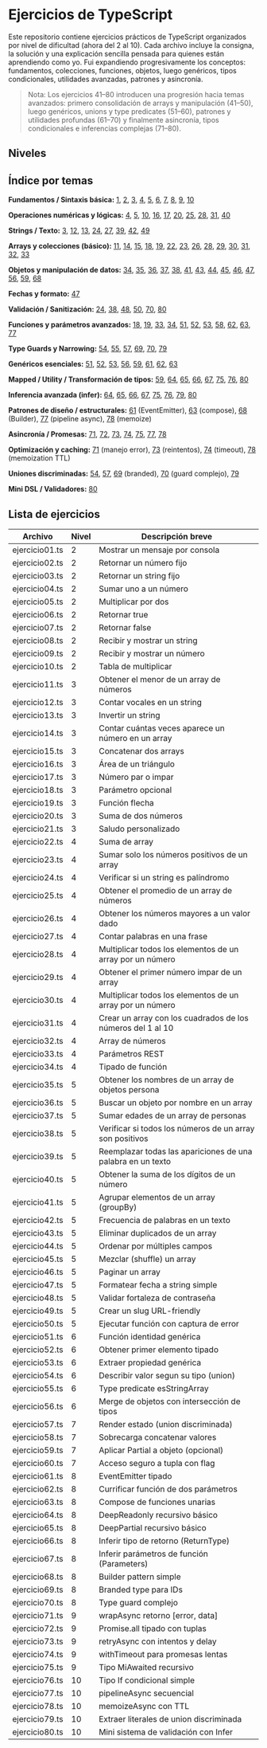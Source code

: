 # Ejercicios de TypeScript

Este repositorio contiene ejercicios prácticos de TypeScript organizados por nivel de dificultad (ahora del 2 al 10). Cada archivo incluye la consigna, la solución y una explicación sencilla pensada para quienes están aprendiendo como yo. Fui expandiendo progresivamente los conceptos: fundamentos, colecciones, funciones, objetos, luego genéricos, tipos condicionales, utilidades avanzadas, patrones y asincronía.

> Nota: Los ejercicios 41–80 introducen una progresión hacia temas avanzados: primero consolidación de arrays y manipulación (41–50), luego genéricos, unions y type predicates (51–60), patrones y utilidades profundas (61–70) y finalmente asincronía, tipos condicionales e inferencias complejas (71–80).

## Niveles
## Índice por temas

**Fundamentos / Sintaxis básica:** [1](ejercicios/ejercicio01.ts), [2](ejercicios/ejercicio02.ts), [3](ejercicios/ejercicio03.ts), [4](ejercicios/ejercicio04.ts), [5](ejercicios/ejercicio05.ts), [6](ejercicios/ejercicio06.ts), [7](ejercicios/ejercicio07.ts), [8](ejercicios/ejercicio08.ts), [9](ejercicios/ejercicio09.ts), [10](ejercicios/ejercicio10.ts)

**Operaciones numéricas y lógicas:** [4](ejercicios/ejercicio04.ts), [5](ejercicios/ejercicio05.ts), [10](ejercicios/ejercicio10.ts), [16](ejercicios/ejercicio16.ts), [17](ejercicios/ejercicio17.ts), [20](ejercicios/ejercicio20.ts), [25](ejercicios/ejercicio25.ts), [28](ejercicios/ejercicio28.ts), [31](ejercicios/ejercicio31.ts), [40](ejercicios/ejercicio40.ts)

**Strings / Texto:** [3](ejercicios/ejercicio03.ts), [12](ejercicios/ejercicio12.ts), [13](ejercicios/ejercicio13.ts), [24](ejercicios/ejercicio24.ts), [27](ejercicios/ejercicio27.ts), [39](ejercicios/ejercicio39.ts), [42](ejercicios/ejercicio42.ts), [49](ejercicios/ejercicio49.ts)

**Arrays y colecciones (básico):** [11](ejercicios/ejercicio11.ts), [14](ejercicios/ejercicio14.ts), [15](ejercicios/ejercicio15.ts), [18](ejercicios/ejercicio18.ts), [19](ejercicios/ejercicio19.ts), [22](ejercicios/ejercicio22.ts), [23](ejercicios/ejercicio23.ts), [26](ejercicios/ejercicio26.ts), [28](ejercicios/ejercicio28.ts), [29](ejercicios/ejercicio29.ts), [30](ejercicios/ejercicio30.ts), [31](ejercicios/ejercicio31.ts), [32](ejercicios/ejercicio32.ts), [33](ejercicios/ejercicio33.ts)

**Objetos y manipulación de datos:** [34](ejercicios/ejercicio34.ts), [35](ejercicios/ejercicio35.ts), [36](ejercicios/ejercicio36.ts), [37](ejercicios/ejercicio37.ts), [38](ejercicios/ejercicio38.ts), [41](ejercicios/ejercicio41.ts), [43](ejercicios/ejercicio43.ts), [44](ejercicios/ejercicio44.ts), [45](ejercicios/ejercicio45.ts), [46](ejercicios/ejercicio46.ts), [47](ejercicios/ejercicio47.ts), [56](ejercicios/ejercicio56.ts), [59](ejercicios/ejercicio59.ts), [68](ejercicios/ejercicio68.ts)

**Fechas y formato:** [47](ejercicios/ejercicio47.ts)

**Validación / Sanitización:** [24](ejercicios/ejercicio24.ts), [38](ejercicios/ejercicio38.ts), [48](ejercicios/ejercicio48.ts), [50](ejercicios/ejercicio50.ts), [70](ejercicios/ejercicio70.ts), [80](ejercicios/ejercicio80.ts)

**Funciones y parámetros avanzados:** [18](ejercicios/ejercicio18.ts), [19](ejercicios/ejercicio19.ts), [33](ejercicios/ejercicio33.ts), [34](ejercicios/ejercicio34.ts), [51](ejercicios/ejercicio51.ts), [52](ejercicios/ejercicio52.ts), [53](ejercicios/ejercicio53.ts), [58](ejercicios/ejercicio58.ts), [62](ejercicios/ejercicio62.ts), [63](ejercicios/ejercicio63.ts), [77](ejercicios/ejercicio77.ts)

**Type Guards y Narrowing:** [54](ejercicios/ejercicio54.ts), [55](ejercicios/ejercicio55.ts), [57](ejercicios/ejercicio57.ts), [69](ejercicios/ejercicio69.ts), [70](ejercicios/ejercicio70.ts), [79](ejercicios/ejercicio79.ts)

**Genéricos esenciales:** [51](ejercicios/ejercicio51.ts), [52](ejercicios/ejercicio52.ts), [53](ejercicios/ejercicio53.ts), [56](ejercicios/ejercicio56.ts), [59](ejercicios/ejercicio59.ts), [61](ejercicios/ejercicio61.ts), [62](ejercicios/ejercicio62.ts), [63](ejercicios/ejercicio63.ts)

**Mapped / Utility / Transformación de tipos:** [59](ejercicios/ejercicio59.ts), [64](ejercicios/ejercicio64.ts), [65](ejercicios/ejercicio65.ts), [66](ejercicios/ejercicio66.ts), [67](ejercicios/ejercicio67.ts), [75](ejercicios/ejercicio75.ts), [76](ejercicios/ejercicio76.ts), [80](ejercicios/ejercicio80.ts)

**Inferencia avanzada (infer):** [64](ejercicios/ejercicio64.ts), [65](ejercicios/ejercicio65.ts), [66](ejercicios/ejercicio66.ts), [67](ejercicios/ejercicio67.ts), [75](ejercicios/ejercicio75.ts), [76](ejercicios/ejercicio76.ts), [79](ejercicios/ejercicio79.ts), [80](ejercicios/ejercicio80.ts)

**Patrones de diseño / estructurales:** [61](ejercicios/ejercicio61.ts) (EventEmitter), [63](ejercicios/ejercicio63.ts) (compose), [68](ejercicios/ejercicio68.ts) (Builder), [77](ejercicios/ejercicio77.ts) (pipeline async), [78](ejercicios/ejercicio78.ts) (memoize)

**Asincronía / Promesas:** [71](ejercicios/ejercicio71.ts), [72](ejercicios/ejercicio72.ts), [73](ejercicios/ejercicio73.ts), [74](ejercicios/ejercicio74.ts), [75](ejercicios/ejercicio75.ts), [77](ejercicios/ejercicio77.ts), [78](ejercicios/ejercicio78.ts)

**Optimización y caching:** [71](ejercicios/ejercicio71.ts) (manejo error), [73](ejercicios/ejercicio73.ts) (reintentos), [74](ejercicios/ejercicio74.ts) (timeout), [78](ejercicios/ejercicio78.ts) (memoization TTL)

**Uniones discriminadas:** [54](ejercicios/ejercicio54.ts), [57](ejercicios/ejercicio57.ts), [69](ejercicios/ejercicio69.ts) (branded), [70](ejercicios/ejercicio70.ts) (guard complejo), [79](ejercicios/ejercicio79.ts)

**Mini DSL / Validadores:** [80](ejercicios/ejercicio80.ts)

## Lista de ejercicios

| Archivo         | Nivel | Descripción breve                                 |
|-----------------|-------|--------------------------------------------------|
| ejercicio01.ts  | 2     | Mostrar un mensaje por consola                   |
| ejercicio02.ts  | 2     | Retornar un número fijo                          |
| ejercicio03.ts  | 2     | Retornar un string fijo                          |
| ejercicio04.ts  | 2     | Sumar uno a un número                            |
| ejercicio05.ts  | 2     | Multiplicar por dos                              |
| ejercicio06.ts  | 2     | Retornar true                                    |
| ejercicio07.ts  | 2     | Retornar false                                   |
| ejercicio08.ts  | 2     | Recibir y mostrar un string                      |
| ejercicio09.ts  | 2     | Recibir y mostrar un número                      |
| ejercicio10.ts  | 2     | Tabla de multiplicar                             |
| ejercicio11.ts  | 3     | Obtener el menor de un array de números          |
| ejercicio12.ts  | 3     | Contar vocales en un string                      |
| ejercicio13.ts  | 3     | Invertir un string                               |
| ejercicio14.ts  | 3     | Contar cuántas veces aparece un número en un array|
| ejercicio15.ts  | 3     | Concatenar dos arrays                            |
| ejercicio16.ts  | 3     | Área de un triángulo                             |
| ejercicio17.ts  | 3     | Número par o impar                               |
| ejercicio18.ts  | 3     | Parámetro opcional                               |
| ejercicio19.ts  | 3     | Función flecha                                   |
| ejercicio20.ts  | 3     | Suma de dos números                              |
| ejercicio21.ts  | 3     | Saludo personalizado                             |
| ejercicio22.ts  | 4     | Suma de array                                    |
| ejercicio23.ts  | 4     | Sumar solo los números positivos de un array     |
| ejercicio24.ts  | 4     | Verificar si un string es palíndromo             |
| ejercicio25.ts  | 4     | Obtener el promedio de un array de números       |
| ejercicio26.ts  | 4     | Obtener los números mayores a un valor dado      |
| ejercicio27.ts  | 4     | Contar palabras en una frase                     |
| ejercicio28.ts  | 4     | Multiplicar todos los elementos de un array por un número |
| ejercicio29.ts  | 4     | Obtener el primer número impar de un array       |
| ejercicio30.ts  | 4     | Multiplicar todos los elementos de un array por un número |
| ejercicio31.ts  | 4     | Crear un array con los cuadrados de los números del 1 al 10 |
| ejercicio32.ts  | 4     | Array de números                                 |
| ejercicio33.ts  | 4     | Parámetros REST                                  |
| ejercicio34.ts  | 4     | Tipado de función                                |
| ejercicio35.ts  | 5     | Obtener los nombres de un array de objetos persona|
| ejercicio36.ts  | 5     | Buscar un objeto por nombre en un array          |
| ejercicio37.ts  | 5     | Sumar edades de un array de personas             |
| ejercicio38.ts  | 5     | Verificar si todos los números de un array son positivos |
| ejercicio39.ts  | 5     | Reemplazar todas las apariciones de una palabra en un texto |
| ejercicio40.ts  | 5     | Obtener la suma de los dígitos de un número      |
| ejercicio41.ts  | 5     | Agrupar elementos de un array (groupBy)          |
| ejercicio42.ts  | 5     | Frecuencia de palabras en un texto               |
| ejercicio43.ts  | 5     | Eliminar duplicados de un array                  |
| ejercicio44.ts  | 5     | Ordenar por múltiples campos                     |
| ejercicio45.ts  | 5     | Mezclar (shuffle) un array                       |
| ejercicio46.ts  | 5     | Paginar un array                                 |
| ejercicio47.ts  | 5     | Formatear fecha a string simple                  |
| ejercicio48.ts  | 5     | Validar fortaleza de contraseña                  |
| ejercicio49.ts  | 5     | Crear un slug URL-friendly                       |
| ejercicio50.ts  | 5     | Ejecutar función con captura de error            |
| ejercicio51.ts  | 6     | Función identidad genérica                       |
| ejercicio52.ts  | 6     | Obtener primer elemento tipado                   |
| ejercicio53.ts  | 6     | Extraer propiedad genérica                       |
| ejercicio54.ts  | 6     | Describir valor segun su tipo (union)            |
| ejercicio55.ts  | 6     | Type predicate esStringArray                     |
| ejercicio56.ts  | 6     | Merge de objetos con intersección de tipos       |
| ejercicio57.ts  | 7     | Render estado (union discriminada)               |
| ejercicio58.ts  | 7     | Sobrecarga concatenar valores                    |
| ejercicio59.ts  | 7     | Aplicar Partial a objeto (opcional)              |
| ejercicio60.ts  | 7     | Acceso seguro a tupla con flag                   |
| ejercicio61.ts  | 8     | EventEmitter tipado                              |
| ejercicio62.ts  | 8     | Currificar función de dos parámetros             |
| ejercicio63.ts  | 8     | Compose de funciones unarias                     |
| ejercicio64.ts  | 8     | DeepReadonly recursivo básico                    |
| ejercicio65.ts  | 8     | DeepPartial recursivo básico                     |
| ejercicio66.ts  | 8     | Inferir tipo de retorno (ReturnType)             |
| ejercicio67.ts  | 8     | Inferir parámetros de función (Parameters)       |
| ejercicio68.ts  | 8     | Builder pattern simple                           |
| ejercicio69.ts  | 8     | Branded type para IDs                            |
| ejercicio70.ts  | 8     | Type guard complejo                              |
| ejercicio71.ts  | 9     | wrapAsync retorno [error, data]                  |
| ejercicio72.ts  | 9     | Promise.all tipado con tuplas                    |
| ejercicio73.ts  | 9     | retryAsync con intentos y delay                  |
| ejercicio74.ts  | 9     | withTimeout para promesas lentas                 |
| ejercicio75.ts  | 9     | Tipo MiAwaited recursivo                         |
| ejercicio76.ts  | 10    | Tipo If condicional simple                       |
| ejercicio77.ts  | 10    | pipelineAsync secuencial                         |
| ejercicio78.ts  | 10    | memoizeAsync con TTL                             |
| ejercicio79.ts  | 10    | Extraer literales de union discriminada          |
| ejercicio80.ts  | 10    | Mini sistema de validación con Infer             |
